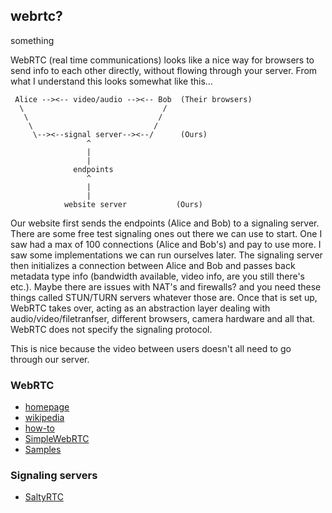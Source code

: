 

## webrtc?
something

WebRTC (real time communications) looks like a nice way for browsers to send
info to each other directly, without flowing through your server. From
what I understand this looks somewhat like this...


     Alice --><-- video/audio --><-- Bob  (Their browsers)
      \                               /
       \                             /
        \                           /
         \--><--signal server--><--/      (Ours)
                     ^
                     |
                     |
                  endpoints
                     ^
                     |
                     |
                website server           (Ours)


Our website first sends the endpoints (Alice and Bob) to a signaling server.
There are some free test signaling ones out there we can use to start.  One I
saw had a max of 100 connections (Alice and Bob's) and pay to use more.  I saw
some implementations we can run ourselves later.  The signaling server then
initializes a connection between Alice and Bob and passes back metadata type
info (bandwidth available, video info, are you still there's etc.).  Maybe
there are issues with NAT's and firewalls? and you need these things called
STUN/TURN servers whatever those are.  Once that is set up, WebRTC takes over,
acting as an abstraction layer dealing with audio/video/filetranfser, different
browsers, camera hardware and all that.  WebRTC does not specify the signaling
protocol.

This is nice because the video between users doesn't all need to go through our
server.


### WebRTC

- [homepage](https://webrtc.org/)
- [wikipedia](https://en.wikipedia.org/wiki/WebRTC)
- [how-to](https://codelabs.developers.google.com/codelabs/webrtc-web/#0)
- [SimpleWebRTC](https://github.com/andyet/SimpleWebRTC)
- [Samples](https://github.com/webrtc/samples)

### Signaling servers
- [SaltyRTC](https://saltyrtc.org/)



